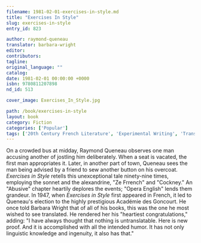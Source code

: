 ```yaml
---
filename: 1981-02-01-exercises-in-style.md
title: "Exercises In Style"
slug: exercises-in-style
entry_id: 823

author: raymond-queneau
translator: barbara-wright
editor: 
contributors: 
tagline: 
original_language: ""
catalog: 
date: 1981-02-01 00:00:00 +0000 
isbn: 9780811207898
nd_id: 513

cover_image: Exercises_In_Style.jpg

path: /book/exercises-in-style
layout: book
category: Fiction
categories: ['Popular']
tags: ['20th Century French Literature', 'Experimental Writing', 'Translation']
---
```

On a crowded bus at midday, Raymond Queneau observes one man accusing another of jostling him deliberately. When a seat is vacated, the first man appropriates it. Later, in another part of town, Queneau sees the man being advised by a friend to sew another button on his overcoat. *Exercises in Style* retells this unexceptional tale ninety-nine times, employing the sonnet and the alexandrine, "Ze Frrench" and "Cockney." An "Abusive" chapter heartily deplores the events; "Opera English" lends them grandeur. In 1947, when *Exercises in Style* first appeared in French, it led to Queneau's election to the highly prestigious Académie des Goncourt. He once told Barbara Wright that of all of his books, this was the one he most wished to see translated. He rendered her his "heartiest congratulations," adding: "I have always thought that nothing is untranslatable. Here is new proof. And it is accomplished with all the intended humor. It has not only linguistic knowledge and ingenuity, it also has that."





